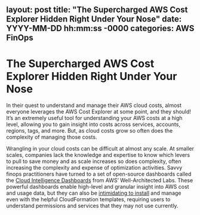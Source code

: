 layout: post
title: "The Supercharged AWS Cost Explorer Hidden Right Under Your Nose"
date: YYYY-MM-DD hh:mm:ss -0000
categories: AWS FinOps
---
# The Supercharged AWS Cost Explorer Hidden Right Under Your Nose

In their quest to understand and manage their AWS cloud costs, almost everyone leverages the AWS Cost Explorer at some point, and they should! It’s an extremely useful tool for understanding your AWS costs at a high level, allowing you to gain insight into costs across services, accounts, regions, tags, and more. But, as cloud costs grow so often does the complexity of managing those costs.

Wrangling in your cloud costs can be difficult at almost any scale. At smaller scales, companies lack the knowledge and expertise to know which levers to pull to save money and as scale increases so does complexity, often increasing the complexity and expense of optimization activities. Savvy finops practitioners have turned to a set of open-source dashboards called the [Cloud Intelligence Dashboards](https://wellarchitectedlabs.com/cloud-intelligence-dashboards/) from AWS’ Well-Architected Labs. These powerful dashboards enable high-level and granular insight into AWS cost and usage data, but they can also be [intimidating to install](https://catalog.workshops.aws/awscid/en-US/dashboards/foundational/cudos-cid-kpi/deploy) and manage even with the helpful CloudFormation templates, requiring users to understand permissions and services that they may not use currently.